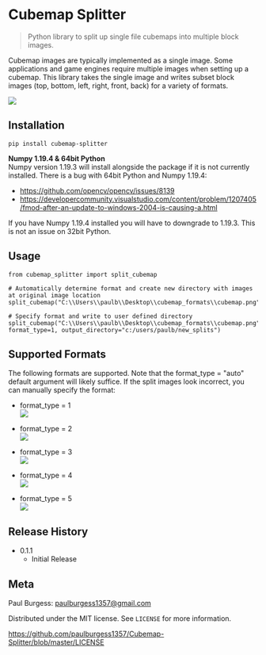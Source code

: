# Cubemap Splitter

> Python library to split up single file cubemaps into multiple block images.

Cubemap images are typically implemented as a single image.  Some applications and game engines require multiple images when setting up a cubemap.  This library takes the single image and writes subset block images (top, bottom, left, right, front, back) for a variety of formats.

![](https://github.com/paulburgess1357/Cubemap-Splitter/blob/master/images/github_image_example.png?raw=true)  

## Installation

```
pip install cubemap-splitter
```
**Numpy 1.19.4 & 64bit Python**  
Numpy version 1.19.3 will install alongside the package if it is not currently installed.  There is a bug with 64bit Python and Numpy 1.19.4:  
* https://github.com/opencv/opencv/issues/8139  
* https://developercommunity.visualstudio.com/content/problem/1207405/fmod-after-an-update-to-windows-2004-is-causing-a.html  
  
If you have Numpy 1.19.4 installed you will have to downgrade to 1.19.3.  This is not an issue on 32bit Python. 

## Usage

```
from cubemap_splitter import split_cubemap

# Automatically determine format and create new directory with images at original image location
split_cubemap("C:\\Users\\paulb\\Desktop\\cubemap_formats\\cubemap.png")

# Specify format and write to user defined directory
split_cubemap("C:\\Users\\paulb\\Desktop\\cubemap_formats\\cubemap.png", format_type=1, output_directory="c:/users/paulb/new_splits")

```

## Supported Formats
The following formats are supported.  Note that the format_type = "auto" default argument will likely suffice.  If the split images look incorrect, you can manually specify the format:

* format_type = 1  
![](https://github.com/paulburgess1357/Cubemap-Splitter/blob/master/images/format_type_1.png?raw=true)  
  
  
* format_type = 2  
![](https://github.com/paulburgess1357/Cubemap-Splitter/blob/master/images/format_type_2.png?raw=true)  
  
  
* format_type = 3  
![](https://github.com/paulburgess1357/Cubemap-Splitter/blob/master/images/format_type_3.png?raw=true)  
  
* format_type = 4  
![](https://github.com/paulburgess1357/Cubemap-Splitter/blob/master/images/format_type_4.png?raw=true)  
  
* format_type = 5    
![](https://github.com/paulburgess1357/Cubemap-Splitter/blob/master/images/format_type_5.png?raw=true)  


## Release History

* 0.1.1
    * Initial Release

## Meta

Paul Burgess: paulburgess1357@gmail.com

Distributed under the MIT license. See ``LICENSE`` for more information.

https://github.com/paulburgess1357/Cubemap-Splitter/blob/master/LICENSE
